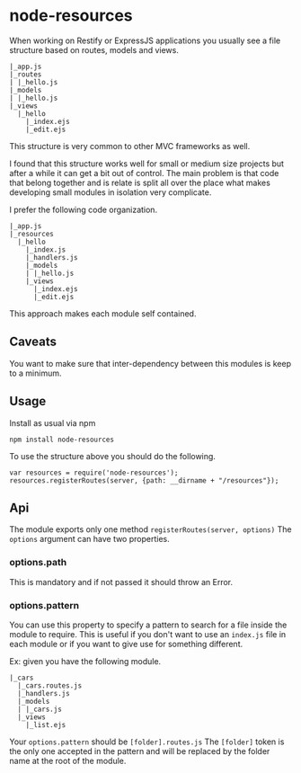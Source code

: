 node-resources
================

When working on Restify or ExpressJS applications you usually see a file structure based on routes, models and views.

    |_app.js
    |_routes
    | |_hello.js
    |_models
    | |_hello.js
    |_views
      |_hello
        |_index.ejs
        |_edit.ejs

This structure is very common to other MVC frameworks as well.

I found that this structure works well for small or medium size projects but after a while it can get a bit out of control. The main problem is that code that belong together and is relate is split all over the place what makes developing small modules in isolation very complicate.

I prefer the following code organization.

    |_app.js
    |_resources
      |_hello
        |_index.js
        |_handlers.js
        |_models
        | |_hello.js
        |_views
          |_index.ejs
          |_edit.ejs

This approach makes each module self contained.

## Caveats

You want to make sure that inter-dependency between this modules is keep to a minimum.

## Usage

Install as usual via npm

    npm install node-resources

To use the structure above you should do the following.

    var resources = require('node-resources');
    resources.registerRoutes(server, {path: __dirname + "/resources"});

## Api

The module exports only one method `registerRoutes(server, options)`
The `options` argument can have two properties.

### options.path

This is mandatory and if not passed it should throw an Error.

### options.pattern

You can use this property to specify a pattern to search for a file inside the module to require. This is useful if you don't want to use an `index.js` file in each module or if you want to give use for something different.

Ex: given you have the following module.

    |_cars
      |_cars.routes.js
      |_handlers.js
      |_models
      | |_cars.js
      |_views
        |_list.ejs

Your `options.pattern` should be `[folder].routes.js`
The `[folder]` token is the only one accepted in the pattern and will be replaced by the folder name at the root of the module.
